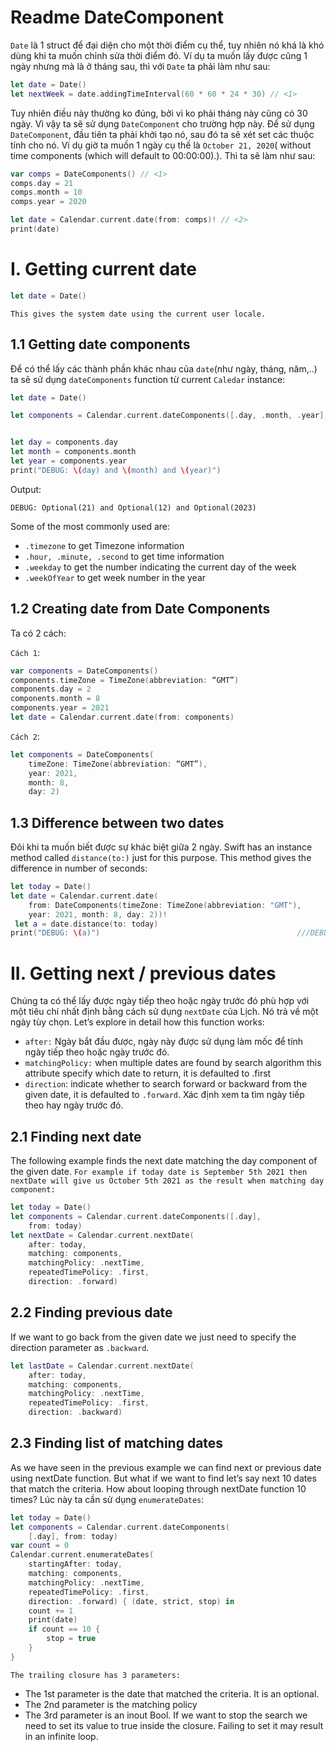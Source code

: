 # Readme DateComponent

`Date` là 1 struct để đại diện cho một thời điểm cụ thể, tuy nhiên nó khá là khó dùng khi ta muốn chỉnh sửa thời điểm đó. Ví dụ ta muốn lấy được cũng 1 ngày nhưng mà là ở tháng sau, thì với `Date` ta phải làm như sau:

```swift
let date = Date()
let nextWeek = date.addingTimeInterval(60 * 60 * 24 * 30) // <1>
```

Tuy nhiên điều này thường ko đúng, bởi vì ko phải tháng này cũng có 30 ngày. Vì vậy ta sẽ sử dụng `DateComponent` cho trường hợp này. Để sử dụng `DateComponent`, đầu tiên ta phải khởi tạo nó, sau đó ta sẽ xét set các thuộc tính cho nó. Ví dụ giờ ta muốn 1 ngày cụ thế là `October 21, 2020`( without time components (which will default to 00:00:00).). Thì ta sẽ làm như sau:

```swift
var comps = DateComponents() // <1>
comps.day = 21
comps.month = 10
comps.year = 2020

let date = Calendar.current.date(from: comps)! // <2>
print(date)
```


# I. Getting current date

```swift
let date = Date()
```

`This gives the system date using the current user locale.`

## 1.1 Getting date components

Để có thể lấy các thành phần khác nhau của `date`(như ngày, tháng, năm,..) ta sẽ sử dụng `dateComponents` function từ current `Caledar` instance:

```swift
let date = Date()

let components = Calendar.current.dateComponents([.day, .month, .year], from: date)


let day = components.day
let month = components.month
let year = components.year
print("DEBUG: \(day) and \(month) and \(year)")
```

Output:
```
DEBUG: Optional(21) and Optional(12) and Optional(2023)
```

Some of the most commonly used are:
- `.timezone` to get Timezone information
- `.hour, .minute, .second` to get time information
- `.weekday` to get the number indicating the current day of the week
- `.weekOfYear` to get week number in the year

## 1.2 Creating date from Date Components

Ta có 2 cách:

`Cách 1`:

```swift
var components = DateComponents()
components.timeZone = TimeZone(abbreviation: “GMT”)
components.day = 2
components.month = 8
components.year = 2021
let date = Calendar.current.date(from: components)
```

`Cách 2`:

```swift
let components = DateComponents(
    timeZone: TimeZone(abbreviation: “GMT”),
    year: 2021,
    month: 8,
    day: 2)
```

## 1.3 Difference between two dates

Đôi khi ta muốn biết được sự khác biệt giữa 2 ngày. Swift has an instance method called `distance(to:)` just for this purpose. This method gives the difference in number of seconds:

```swift
let today = Date()
let date = Calendar.current.date(
    from: DateComponents(timeZone: TimeZone(abbreviation: "GMT"),
    year: 2021, month: 8, day: 2))!
 let a = date.distance(to: today)
print("DEBUG: \(a)")                                            ///DEBUG: 75270068.49419296
```


# II. Getting next / previous dates

Chúng ta có thể lấy được ngày tiếp theo hoặc ngày trước đó phù hợp với một tiêu chí nhất định bằng cách sử dụng `nextDate` của Lịch. Nó trả về một ngày tùy chọn. Let’s explore in detail how this function works:

- `after:` Ngày bắt đầu được, ngày này được sử dụng làm mốc để tính ngày tiếp theo hoặc ngày trước đó.
- `matchingPolicy:` when multiple dates are found by search algorithm this attribute specify which date to return, it is defaulted to .first
- `direction`:  indicate whether to search forward or backward from the given date, it is defaulted to `.forward`. Xác định xem ta tìm ngày tiếp theo hay ngày trước đó.


## 2.1 Finding next date

The following example finds the next date matching the day component of the given date. `For example if today date is September 5th 2021 then nextDate will give us October 5th 2021 as the result when matching day component:`

```swift
let today = Date()
let components = Calendar.current.dateComponents([.day],
    from: today)
let nextDate = Calendar.current.nextDate(
    after: today,
    matching: components,
    matchingPolicy: .nextTime,
    repeatedTimePolicy: .first,
    direction: .forward)
```

## 2.2 Finding previous date

If we want to go back from the given date we just need to specify the direction parameter as `.backward`.

```swift
let lastDate = Calendar.current.nextDate(
    after: today,
    matching: components,
    matchingPolicy: .nextTime,
    repeatedTimePolicy: .first,
    direction: .backward)
```

## 2.3 Finding list of matching dates

As we have seen in the previous example we can find next or previous date using nextDate function. But what if we want to find let’s say next 10 dates that match the criteria. How about looping through nextDate function 10 times? Lúc này ta cần sử dụng `enumerateDates`:

```swift
let today = Date()
let components = Calendar.current.dateComponents(
    [.day], from: today)
var count = 0
Calendar.current.enumerateDates(
    startingAfter: today,
    matching: components,
    matchingPolicy: .nextTime,
    repeatedTimePolicy: .first,
    direction: .forward) { (date, strict, stop) in
    count += 1
    print(date)
    if count == 10 {
        stop = true
    }
}
```

`The trailing closure has 3 parameters:`

- The 1st parameter is the date that matched the criteria. It is an optional.
- The 2nd parameter is the matching policy
- The 3rd parameter is an inout Bool. If we want to stop the search we need to set its value to true inside the closure. Failing to set it may result in an infinite loop.